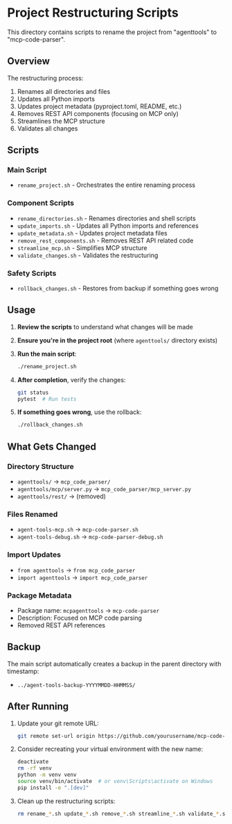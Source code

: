 # Project Restructuring Scripts

This directory contains scripts to rename the project from "agenttools" to "mcp-code-parser".

## Overview

The restructuring process:
1. Renames all directories and files
2. Updates all Python imports
3. Updates project metadata (pyproject.toml, README, etc.)
4. Removes REST API components (focusing on MCP only)
5. Streamlines the MCP structure
6. Validates all changes

## Scripts

### Main Script
- `rename_project.sh` - Orchestrates the entire renaming process

### Component Scripts
- `rename_directories.sh` - Renames directories and shell scripts
- `update_imports.sh` - Updates all Python imports and references
- `update_metadata.sh` - Updates project metadata files
- `remove_rest_components.sh` - Removes REST API related code
- `streamline_mcp.sh` - Simplifies MCP structure
- `validate_changes.sh` - Validates the restructuring

### Safety Scripts
- `rollback_changes.sh` - Restores from backup if something goes wrong

## Usage

1. **Review the scripts** to understand what changes will be made
2. **Ensure you're in the project root** (where `agenttools/` directory exists)
3. **Run the main script**:
   ```bash
   ./rename_project.sh
   ```

4. **After completion**, verify the changes:
   ```bash
   git status
   pytest  # Run tests
   ```

5. **If something goes wrong**, use the rollback:
   ```bash
   ./rollback_changes.sh
   ```

## What Gets Changed

### Directory Structure
- `agenttools/` → `mcp_code_parser/`
- `agenttools/mcp/server.py` → `mcp_code_parser/mcp_server.py`
- `agenttools/rest/` → (removed)

### Files Renamed
- `agent-tools-mcp.sh` → `mcp-code-parser.sh`
- `agent-tools-debug.sh` → `mcp-code-parser-debug.sh`

### Import Updates
- `from agenttools` → `from mcp_code_parser`
- `import agenttools` → `import mcp_code_parser`

### Package Metadata
- Package name: `mcpagenttools` → `mcp-code-parser`
- Description: Focused on MCP code parsing
- Removed REST API references

## Backup

The main script automatically creates a backup in the parent directory with timestamp:
- `../agent-tools-backup-YYYYMMDD-HHMMSS/`

## After Running

1. Update your git remote URL:
   ```bash
   git remote set-url origin https://github.com/yourusername/mcp-code-parser.git
   ```

2. Consider recreating your virtual environment with the new name:
   ```bash
   deactivate
   rm -rf venv
   python -m venv venv
   source venv/bin/activate  # or venv\Scripts\activate on Windows
   pip install -e ".[dev]"
   ```

3. Clean up the restructuring scripts:
   ```bash
   rm rename_*.sh update_*.sh remove_*.sh streamline_*.sh validate_*.sh rollback_*.sh RESTRUCTURE_README.md
   ```